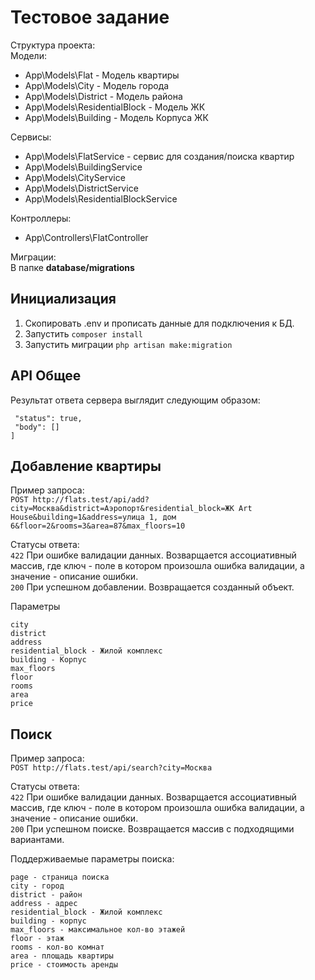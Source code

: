 # Тестовое задание

Структура проекта:  
Модели:
- App\Models\Flat - Модель квартиры
- App\Models\City - Модель города
- App\Models\District - Модель района
- App\Models\ResidentialBlock - Модель ЖК
- App\Models\Building - Модель Корпуса ЖК

Сервисы:
- App\Models\FlatService - сервис для создания/поиска квартир
- App\Models\BuildingService
- App\Models\CityService
- App\Models\DistrictService
- App\Models\ResidentialBlockService

Контроллеры:
- App\Controllers\FlatController

Миграции:  
В папке **database/migrations**

## Инициализация
1. Скопировать .env и прописать данные для подключения к БД.
2. Запустить ```composer install```
3. Запустить миграции ```php artisan make:migration```

## API Общее
Результат ответа сервера выглядит следующим образом:
```[
 "status": true,
 "body": []  
]
```

## Добавление квартиры
Пример запроса:  
```POST http://flats.test/api/add?city=Москва&district=Аэропорт&residential_block=ЖК Art House&building=1&address=улица 1, дом 6&floor=2&rooms=3&area=87&max_floors=10``` 

Статусы ответа:  
```422``` При ошибке валидации данных. Возварщается ассоциативный массив, где ключ - поле в котором произошла ошибка валидации, а значение - описание ошибки.  
```200``` При успешном добавлении. Возвращается созданный объект.

Параметры
```
city
district
address
residential_block - Жилой комплекс
building - Корпус
max_floors
floor
rooms
area
price
```

## Поиск
Пример запроса:  
```POST http://flats.test/api/search?city=Москва```

Статусы ответа:  
```422``` При ошибке валидации данных. Возварщается ассоциативный массив, где ключ - поле в котором произошла ошибка валидации, а значение - описание ошибки.  
```200``` При успешном поиске. Возвращается массив с подходящими вариантами.

Поддерживаемые параметры поиска:
```
page - страница поиска
city - город
district - район
address - адрес
residential_block - Жилой комплекс 
building - корпус
max_floors - максимальное кол-во этажей
floor - этаж
rooms - кол-во комнат
area - площадь квартиры
price - стоимость аренды
```
